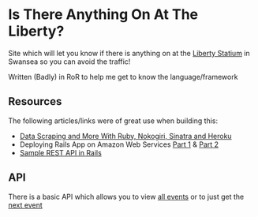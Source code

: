 # Is There Anything On At The Liberty?

Site which will let you know if there is anything on at the [Liberty Statium](http://www.liberty-stadium.com) in Swansea so you can avoid the traffic!

Written (Badly) in RoR to help me get to know the language/framework 

## Resources

The following articles/links were of great use when building this:

* [Data Scraping and More With Ruby, Nokogiri, Sinatra and Heroku](http://hunterpowers.com/data-scraping-and-more-with-ruby-nokogiri-sinatra-and-heroku/)
* Deploying Rails App on Amazon Web Services [Part 1](http://dennissuratna.com/rails-deployment-aws1) & [Part 2](http://dennissuratna.com/rails-deployment-aws2)
* [Sample REST API in Rails](http://codedecoder.wordpress.com/2013/02/21/sample-rest-api-example-in-rails/)

## API

There is a basic API which allows you to view [all events](http://ec2-54-76-144-105.eu-west-1.compute.amazonaws.com/events) or to just get the [next event](http://ec2-54-76-144-105.eu-west-1.compute.amazonaws.com/events/next)
